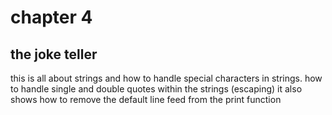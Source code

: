 # chapter 4

## the joke teller

this is all about strings and how to handle special characters in strings. how to handle single and double quotes within the strings (escaping)
it also shows how to remove the default line feed from the print function